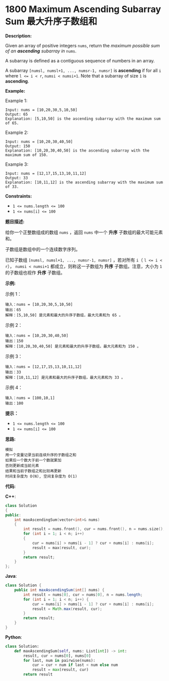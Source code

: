 # 1800 Maximum Ascending Subarray Sum 最大升序子数组和

__Description:__

Given an array of positive integers `nums`, return the _maximum possible sum of an __ascending__ subarray in_ `nums`.

A subarray is defined as a contiguous sequence of numbers in an array.

A subarray `[numsl, numsl+1, ..., numsr-1, numsr]` is __ascending__ if for all `i` where `l <= i < r`, `numsi < numsi+1`. Note that a subarray of size `1` is __ascending__.

__Example:__

Example 1:

```text
Input: nums = [10,20,30,5,10,50]
Output: 65
Explanation: [5,10,50] is the ascending subarray with the maximum sum of 65.
```

Example 2:

```text
Input: nums = [10,20,30,40,50]
Output: 150
Explanation: [10,20,30,40,50] is the ascending subarray with the maximum sum of 150.
```

Example 3:

```text
Input: nums = [12,17,15,13,10,11,12]
Output: 33
Explanation: [10,11,12] is the ascending subarray with the maximum sum of 33.
```

__Constraints:__

- `1 <= nums.length <= 100`
- `1 <= nums[i] <= 100`

__题目描述:__

给你一个正整数组成的数组 `nums` ，返回 `nums` 中一个 __升序__ 子数组的最大可能元素和。

子数组是数组中的一个连续数字序列。

已知子数组 `[numsl, numsl+1, ..., numsr-1, numsr]` ，若对所有 `i`（ `l <= i < r`）， `numsi < numsi+1` 都成立，则称这一子数组为 __升序__ 子数组。注意，大小为 `1` 的子数组也视作 __升序__ 子数组。

__示例:__

示例 1：

```text
输入：nums = [10,20,30,5,10,50]
输出：65
解释：[5,10,50] 是元素和最大的升序子数组，最大元素和为 65 。
```

示例 2：

```text
输入：nums = [10,20,30,40,50]
输出：150
解释：[10,20,30,40,50] 是元素和最大的升序子数组，最大元素和为 150 。
```

示例 3：

```text
输入：nums = [12,17,15,13,10,11,12]
输出：33
解释：[10,11,12] 是元素和最大的升序子数组，最大元素和为 33 。
```

示例 4：

```text
输入：nums = [100,10,1]
输出：100
```

__提示：__

- `1 <= nums.length <= 100`
- `1 <= nums[i] <= 100`

__思路:__

```text
模拟
用一个变量记录当前连续升序的子数组之和
如果后一个数大于前一个数就累加
否则更新成当前元素
结果和当前子数组之和比较再更新
时间复杂度为 O(N), 空间复杂度为 O(1)
```

__代码:__

__C++__:

```C++
class Solution 
{
public:
    int maxAscendingSum(vector<int>& nums) 
    {
        int result = nums.front(), cur = nums.front(), n = nums.size();
        for (int i = 1; i < n; i++) 
        {
            cur = nums[i] > nums[i - 1] ? cur + nums[i] : nums[i];
            result = max(result, cur);
        }
        return result;
    }
};
```

__Java__:

```Java
class Solution {
    public int maxAscendingSum(int[] nums) {
        int result = nums[0], cur = nums[0], n = nums.length;
        for (int i = 1; i < n; i++) {
            cur = nums[i] > nums[i - 1] ? cur + nums[i] : nums[i];
            result = Math.max(result, cur);
        }
        return result;
    }
}
```

__Python__:

```Python
class Solution:
    def maxAscendingSum(self, nums: List[int]) -> int:
        result, cur = nums[0], nums[0]
        for last, num in pairwise(nums):
            cur = cur + num if last < num else num
            result = max(result, cur)
        return result
```
